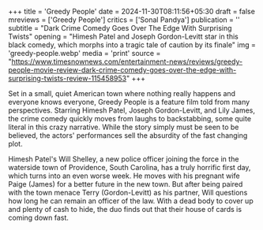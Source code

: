 +++
title = 'Greedy People'
date = 2024-11-30T08:11:56+05:30
draft = false
mreviews = ['Greedy People']
critics = ['Sonal Pandya']
publication = ''
subtitle = "Dark Crime Comedy Goes Over The Edge With Surprising Twists"
opening = "Himesh Patel and Joseph Gordon-Levitt star in this black comedy, which morphs into a tragic tale of caution by its finale"
img = 'greedy-people.webp'
media = 'print'
source = "https://www.timesnownews.com/entertainment-news/reviews/greedy-people-movie-review-dark-crime-comedy-goes-over-the-edge-with-surprising-twists-review-115458953"
+++

Set in a small, quiet American town where nothing really happens and everyone knows everyone, Greedy People is a feature film told from many perspectives. Starring Himesh Patel, Joseph Gordon-Levitt, and Lily James, the crime comedy quickly moves from laughs to backstabbing, some quite literal in this crazy narrative. While the story simply must be seen to be believed, the actors' performances sell the absurdity of the fast changing plot.

Himesh Patel's Will Shelley, a new police officer joining the force in the waterside town of Providence, South Carolina, has a truly horrific first day, which turns into an even worse week. He moves with his pregnant wife Paige (James) for a better future in the new town. But after being paired with the town menace Terry (Gordon-Levitt) as his partner, Will questions how long he can remain an officer of the law. With a dead body to cover up and plenty of cash to hide, the duo finds out that their house of cards is coming down fast.
